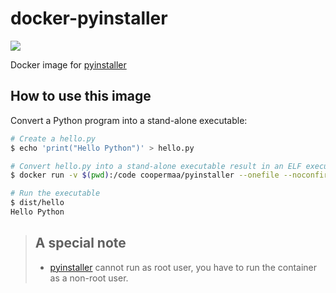 # docker-pyinstaller
[![](https://badge.imagelayers.io/coopermaa/pyinstaller:latest.svg)](https://imagelayers.io/?images=coopermaa/pyinstaller:latest 'Get your own badge on imagelayers.io')

Docker image for [pyinstaller](http://www.pyinstaller.org/)

## How to use this image

Convert a Python program into a stand-alone executable:

```bash
# Create a hello.py
$ echo 'print("Hello Python")' > hello.py

# Convert hello.py into a stand-alone executable result in an ELF executable as 'dist/hello'
$ docker run -v $(pwd):/code coopermaa/pyinstaller --onefile --noconfirm hello.py

# Run the executable
$ dist/hello
Hello Python
```

> ## A special note
> 
> * [pyinstaller](http://www.pyinstaller.org/) cannot run as root user, you have to run the container as a non-root user.